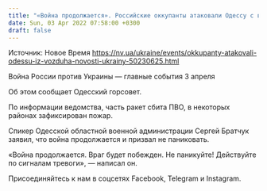 ```yaml
---
title: "«Война продолжается». Российские оккупанты атаковали Одессу с воздуха, часть ракет сбита ПВО — горсовет"
date: Sun, 03 Apr 2022 07:58:00 +0300
draft: false
---
```

Источник: Новое Время https://nv.ua/ukraine/events/okkupanty-atakovali-odessu-iz-vozduha-novosti-ukrainy-50230625.html


 Война России против Украины — главные события 3 апреля

Об этом сообщает Одесский горсовет.

По информации ведомства, часть ракет сбита ПВО, в некоторых районах зафиксирован пожар.

Спикер Одесской областной военной администрации Сергей Братчук заявил, что война продолжается и призвал не паниковать.

«Война продолжается. Враг будет побежден. Не паникуйте! Действуйте по сигналам тревоги», — написал он.

Присоединяйтесь к нам в соцсетях Facebook, Telegram и Instagram.
